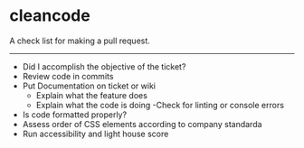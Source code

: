 # cleancode
A check list for making a pull request.


--------------------
- Did I accomplish the objective of the ticket?
- Review code in commits
- Put Documentation on ticket or wiki
  - Explain what the feature does
  - Explain what the code is doing 
-Check for linting or console errors
- Is code formatted properly?
- Assess order of CSS elements according to company standarda
- Run accessibility and light house score 
